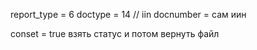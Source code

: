 
report_type = 6 
doctype = 14 // iin 
docnumber = сам иин 

conset = true 
взять статус и потом вернуть файл 
